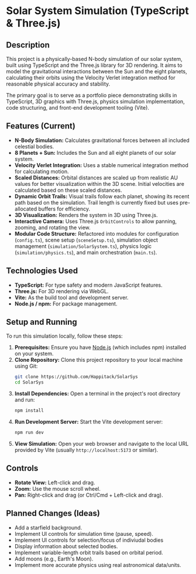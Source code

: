 # Solar System Simulation (TypeScript & Three.js)

## Description

This project is a physically-based N-body simulation of our solar system, built using TypeScript and the Three.js library for 3D rendering. It aims to model the gravitational interactions between the Sun and the eight planets, calculating their orbits using the Velocity Verlet integration method for reasonable physical accuracy and stability.

The primary goal is to serve as a portfolio piece demonstrating skills in TypeScript, 3D graphics with Three.js, physics simulation implementation, code structuring, and front-end development tooling (Vite).

## Features (Current)

* **N-Body Simulation:** Calculates gravitational forces between all included celestial bodies.
* **8 Planets + Sun:** Includes the Sun and all eight planets of our solar system.
* **Velocity Verlet Integration:** Uses a stable numerical integration method for calculating motion.
* **Scaled Distances:** Orbital distances are scaled up from realistic AU values for better visualization within the 3D scene. Initial velocities are calculated based on these scaled distances.
* **Dynamic Orbit Trails:** Visual trails follow each planet, showing its recent path based on the simulation. Trail length is currently fixed but uses pre-allocated buffers for efficiency.
* **3D Visualization:** Renders the system in 3D using Three.js.
* **Interactive Camera:** Uses Three.js `OrbitControls` to allow panning, zooming, and rotating the view.
* **Modular Code Structure:** Refactored into modules for configuration (`config.ts`), scene setup (`sceneSetup.ts`), simulation object management (`simulation/SolarSystem.ts`), physics logic (`simulation/physics.ts`), and main orchestration (`main.ts`).

## Technologies Used

* **TypeScript:** For type safety and modern JavaScript features.
* **Three.js:** For 3D rendering via WebGL.
* **Vite:** As the build tool and development server.
* **Node.js / npm:** For package management.

## Setup and Running

To run this simulation locally, follow these steps:

1.  **Prerequisites:** Ensure you have [Node.js](https://nodejs.org/) (which includes npm) installed on your system.
2.  **Clone Repository:** Clone this project repository to your local machine using Git:
    ```bash
    git clone https://github.com/Happitack/SolarSys
    cd SolarSys
    ```
3.  **Install Dependencies:** Open a terminal in the project's root directory and run:
    ```bash
    npm install
    ```
4.  **Run Development Server:** Start the Vite development server:
    ```bash
    npm run dev
    ```
5.  **View Simulation:** Open your web browser and navigate to the local URL provided by Vite (usually `http://localhost:5173` or similar).

## Controls

* **Rotate View:** Left-click and drag.
* **Zoom:** Use the mouse scroll wheel.
* **Pan:** Right-click and drag (or Ctrl/Cmd + Left-click and drag).

## Planned Changes (Ideas)

* Add a starfield background.
* Implement UI controls for simulation time (pause, speed).
* Implement UI controls for selection/focus of indiviudal bodies
* Display information about selected bodies.
* Implement variable-length orbit trails based on orbital period.
* Add moons (e.g., Earth's Moon).
* Implement more accurate physics using real astronomical data/units.
